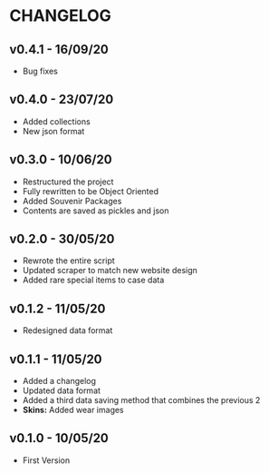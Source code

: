 
# CHANGELOG
## v0.4.1 - 16/09/20
* Bug fixes

## v0.4.0 - 23/07/20
* Added collections
* New json format

## v0.3.0 - 10/06/20
* Restructured the project
* Fully rewritten to be Object Oriented
* Added Souvenir Packages
* Contents are saved as pickles and json

## v0.2.0 - 30/05/20
* Rewrote the entire script
* Updated scraper to match new website design
* Added rare special items to case data

## v0.1.2 - 11/05/20
* Redesigned data format

## v0.1.1 - 11/05/20
* Added a changelog
* Updated data format
* Added a third data saving method that combines the previous 2
* **Skins:** Added wear images

## v0.1.0 - 10/05/20
* First Version
